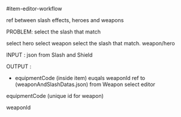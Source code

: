 #item-editor-workflow 

ref between slash effects, heroes and weapons

PROBLEM: select the slash that match 

select hero
select weapon
select the slash that match. weapon/hero


INPUT : json from Slash and Shield 

OUTPUT : 
- equipmentCode (inside item)  euqals weaponId ref to (weaponAndSlashDatas.json) from Weapon select editor

equipmentCode  (unique id for weapon)

weaponId
